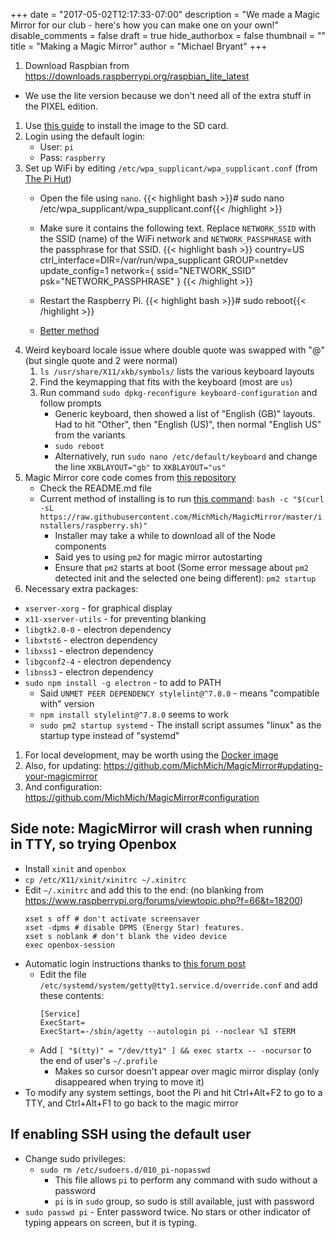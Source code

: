 +++
date = "2017-05-02T12:17:33-07:00"
description = "We made a Magic Mirror for our club - here's how you can make one on your own!"
disable_comments = false
draft = true
hide_authorbox = false
thumbnail = ""
title = "Making a Magic Mirror"
author = "Michael Bryant"
+++

1. Download Raspbian from https://downloads.raspberrypi.org/raspbian_lite_latest
  - We use the lite version because we don't need all of the extra stuff in the PIXEL edition.
1. Use [this guide](https://www.raspberrypi.org/documentation/installation/installing-images/README.md) to install the image to the SD card.
1. Login using the default login:
   - User: `pi`
   - Pass: `raspberry`
1. Set up WiFi by editing `/etc/wpa_supplicant/wpa_supplicant.conf` (from [The Pi Hut](https://thepihut.com/blogs/raspberry-pi-tutorials/83502916-how-to-setup-wifi-on-raspbian-jessie-lite))
   - Open the file using `nano`.
   {{< highlight bash >}}# sudo nano /etc/wpa_supplicant/wpa_supplicant.conf{{< /highlight >}}

   - Make sure it contains the following text. Replace `NETWORK_SSID` with the SSID (name) of the WiFi network and `NETWORK_PASSPHRASE` with the passphrase for that SSID.
   {{< highlight bash >}}
   country=US
   ctrl_interface=DIR=/var/run/wpa_supplicant GROUP=netdev
   update_config=1
   network={
     ssid="NETWORK_SSID"
     psk="NETWORK_PASSPHRASE"
   }
   {{< /highlight >}}

   - Restart the Raspberry Pi.
   {{< highlight bash >}}# sudo reboot{{< /highlight >}}
   - [Better method](https://www.raspberrypi.org/documentation/configuration/wireless/wireless-cli.md)
1. Weird keyboard locale issue where double quote was swapped with "@" (but single quote and 2 were normal)
   1. `ls /usr/share/X11/xkb/symbols/` lists the various keyboard layouts
   1. Find the keymapping that fits with the keyboard (most are `us`)
   1. Run command `sudo dpkg-reconfigure keyboard-configuration` and follow prompts
      - Generic keyboard, then showed a list of "English (GB)" layouts. Had to hit "Other", then "English (US)", then normal "English US" from the variants
      - `sudo reboot`
      - Alternatively, run `sudo nano /etc/default/keyboard` and change the line `XKBLAYOUT="gb"` to `XKBLAYOUT="us"`
1. Magic Mirror core code comes from [this repository](https://github.com/MichMich/MagicMirror)
   - Check the README.md file
   - Current method of installing is to run [this command](https://github.com/MichMich/MagicMirror#automatic-installer-raspberry-pi-only):
     `bash -c "$(curl -sL https://raw.githubusercontent.com/MichMich/MagicMirror/master/installers/raspberry.sh)"`
     - Installer may take a while to download all of the Node components
     - Said yes to using `pm2` for magic mirror autostarting
     - Ensure that `pm2` starts at boot (Some error message about `pm2` detected init and the selected one being different): `pm2 startup`
1. Necessary extra packages:
  - `xserver-xorg` - for graphical display
  - `x11-xserver-utils` - for preventing blanking
  - `libgtk2.0-0` - electron dependency
  - `libxtst6` - electron dependency
  - `libxss1` - electron dependency
  - `libgconf2-4` - electron dependency
  - `libnss3` - electron dependency
  - `sudo npm install -g electron` - to add to PATH
    - Said `UNMET PEER DEPENDENCY stylelint@^7.8.0` - means "compatible with" version
    - `npm install stylelint@^7.8.0` seems to work
    - `sudo pm2 startup systemd` - The install script assumes "linux" as the startup type instead of "systemd"
1. For local development, may be worth using the [Docker image](https://github.com/MichMich/MagicMirror#docker)
1. Also, for updating: https://github.com/MichMich/MagicMirror#updating-your-magicmirror
1. And configuration: https://github.com/MichMich/MagicMirror#configuration


## Side note: MagicMirror will crash when running in TTY, so trying Openbox
- Install `xinit` and `openbox`
- `cp /etc/X11/xinit/xinitrc ~/.xinitrc`
- Edit `~/.xinitrc` and add this to the end: (no blanking from https://www.raspberrypi.org/forums/viewtopic.php?f=66&t=18200)
  ```
  xset s off # don't activate screensaver
  xset -dpms # disable DPMS (Energy Star) features.
  xset s noblank # don't blank the video device
  exec openbox-session
  ```
- Automatic login instructions thanks to [this forum post](http://forums.debian.net/viewtopic.php?f=16&t=123694)
  - Edit the file `/etc/systemd/system/getty@tty1.service.d/override.conf` and add these contents:
    ```
    [Service]
    ExecStart=
    ExecStart=-/sbin/agetty --autologin pi --noclear %I $TERM
    ```
  - Add `[ "$(tty)" = "/dev/tty1" ] && exec startx -- -nocursor` to the end of user's `~/.profile`
    - Makes so cursor doesn't appear over magic mirror display (only disappeared when trying to move it)
- To modify any system settings, boot the Pi and hit Ctrl+Alt+F2 to go to a TTY, and Ctrl+Alt+F1 to go back to the magic mirror

## If enabling SSH using the default user
- Change sudo privileges:
  - `sudo rm /etc/sudoers.d/010_pi-nopasswd`
    - This file allows `pi` to perform any command with sudo without a password
    - `pi` is in `sudo` group, so sudo is still available, just with password
- `sudo passwd pi` - Enter password twice. No stars or other indicator of typing appears on screen, but it is typing.

